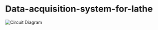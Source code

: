 # Data-acquisition-system-for-lathe
![Circuit Diagram](https://user-images.githubusercontent.com/56249313/144718285-e77de931-203f-482b-83c1-9b8f0b30207d.jpg)
